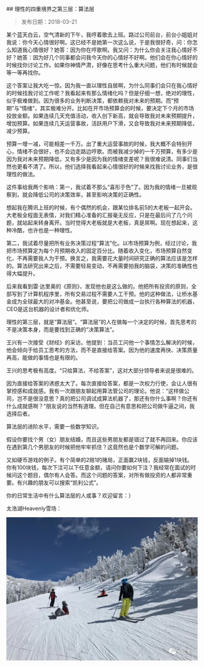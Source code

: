 ##​ 理性的四重境界之第三层：算法层

> 发布日期：2018-03-21

某个蓝天白云，空气清新的下午，我哼着歌去上班。路过公司前台，前台小姐姐对我说：你今天心情很好啊。这已经不是她第一次这么说，于是我很好奇，问：你怎么知道我心情很好？她答：因为你在哼歌啊。我又问：为什么你会关注我心情好不好？她答：因为好几个同事都会问我今天你的心情好不好啊。他们会在你心情好的时候找你讨论工作。如果你神情严肃，好像在思考什么重大问题，他们有时候就会等一等再找你。

这个答案让我大吃一惊。因为我一直以理性自居啊，为什么同事们会只在我心情好的时候找我讨论工作呢？我看起来有那么情绪化吗？但是仔细一想，绝对的理性，似乎极难做到。因为很多的业务判断决策，都依赖我对未来的预期。而“预期”与“情绪”，其实极难分开。比如在开市场预算会的时候，要决定下个月的市场投放金额。如果连续几天充值活动，收入创下新高，就会导致我对未来预期提升，增加预算。如果连续几天运营事故，活跃用户下滑，又会导致我对未来预期降低，减少预算。

预算一增一减，可能相差一千万。出了重大运营事故的时候，我大概不会特别开心，情绪不会很好，也不会边走路边哼歌。而被我减少掉的一千万预算，有多少是因为我对未来预期降低，又有多少是因为我的情绪变差呢？我很难说清。同事们当然也更看不清了。所以，他们选择我看起来心情很好的时候来找我讨论业务，是很理性的做法。

这件事给我两个影响：第一，我试着不那么“喜形于色”了。因为我的情绪一旦被观察到，就会降低公司的决策效率，甚至影响决策的正确性。

想起我在腾讯上班的时候，有个偶然的机会，跟某位排名前5的大老板一起开会。大老板全程面无表情，对我们精心准备的汇报毫无反应，只是在最后问了几个问题，就站起来转身离开。当时觉得大老板就是大老板，真是屌啊。现在想起来，这种冷酷，也许也是一种理性。

第二，我试着尽量把所有业务决策过程“算法”化。以市场预算为例，经过讨论，我把市场预算定为每个月预期收入的固定百分比。随着收入变化，市场预算自然变化，不再需要我人为干预。换言之，我需要花大量时间研究正确的算法应该是怎样的。算法研究出来之后，不需要轻易变动，不再需要拍我的脑袋，决策的准确性也得大幅提升。

后来我看到雷·达里奥的《原则》，发现他也是这么做的。他把所有投资的原则，全部写到了计算机程序里，所有交易过程不需要人工干预。他的这种做法，让桥水基金成为全球最大的对冲基金。他甚至说，要把公司做成一台执行各种算法的机器，CEO是这台机器的设计者和优化师。

理性的第三层，就是“算法层”。“算法层”的人在做每一个决定的时候，首先思考的不是决策本身，而是要找到正确的“决策算法”。

王兴有一次接受《财经》的采访。他提到：当员工问他一个事情怎么解决的时候，他会倾向于给员工思考的方法，而不是直接给答案。因为他的速度再快、决策质量再高，能做的事情也是有限的。

王兴的思考极有高度。“只给算法，不给答案”，这对大部分领导者来说是很难的。

因为直接给答案的诱惑太大了。每次直接给答案，都是一次权力行使，会让人很有掌控感和成就感。我有一次跟朋友聊起用算法管公司的理论。他说：“这样做公司，岂不是很没意思？真的把公司调试成算法机器了，那还有你什么事啊？你还有什么成就感啊？”朋友说的当然有道理。但在自己有意思和把公司做牛逼之间，我选择后者。

算法层的进阶水平，需要一些数学知识。

假设你要找个男（女）朋友结婚，而且这些男朋友都是错过了就不再回来。你应该在遇到第几个男朋友的时候把他牢牢抓住？这竟然也是个数学可解的问题。

又如硬币游戏的例子。有个简单的2赔1的赌局，正面赢2块钱，反面输掉1块钱。你有100块钱，每次下注可以下任意金额，请问你要如何下注？我经常在面试的时候问这个题目，偶尔有人会答。而这个问题的答案，对所有做投资的人都非常重要。有兴趣的朋友可以搜索“凯利公式”。

你的日常生活中有什么算法层的人或事？欢迎留言：）

太浩湖Heavenly雪场：

![](images/05-1.jpg)



